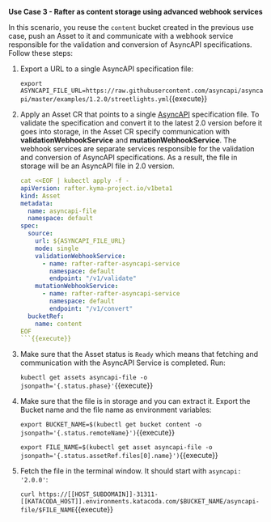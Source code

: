**Use Case 3 - Rafter as content storage using advanced webhook services**

In this scenario, you reuse the `content` bucket created in the previous use case, push an Asset to it and communicate with a webhook service responsible for the validation and conversion of AsyncAPI specifications. Follow these steps:

1. Export a URL to a single AsyncAPI specification file:

   `export ASYNCAPI_FILE_URL=https://raw.githubusercontent.com/asyncapi/asyncapi/master/examples/1.2.0/streetlights.yml`{{execute}}

2. Apply an Asset CR that points to a single [AsyncAPI](https://asyncapi.org/) specification file. To validate the specification and convert it to the latest 2.0 version before it goes into storage, in the Asset CR specify communication with **validationWebhookService** and **mutationWebhookService**. The webhook services are separate services responsible for the validation and conversion of AsyncAPI specifications. As a result, the file in storage will be an AsyncAPI file in 2.0 version.

   ```yaml
   cat <<EOF | kubectl apply -f -
   apiVersion: rafter.kyma-project.io/v1beta1
   kind: Asset
   metadata:
     name: asyncapi-file
     namespace: default
   spec:
     source:
       url: ${ASYNCAPI_FILE_URL}
       mode: single
       validationWebhookService:
         - name: rafter-rafter-asyncapi-service
           namespace: default
           endpoint: "/v1/validate"
       mutationWebhookService:
         - name: rafter-rafter-asyncapi-service
           namespace: default
           endpoint: "/v1/convert"
     bucketRef:
       name: content
   EOF
   ```{{execute}}

3. Make sure that the Asset status is `Ready` which means that fetching and communication with the AsyncAPI Service is completed. Run:

   `kubectl get assets asyncapi-file -o jsonpath='{.status.phase}'`{{execute}}

4. Make sure that the file is in storage and you can extract it. Export the Bucket name and the file name as environment variables:

   `export BUCKET_NAME=$(kubectl get bucket content -o jsonpath='{.status.remoteName}')`{{execute}}

   `export FILE_NAME=$(kubectl get asset asyncapi-file -o jsonpath='{.status.assetRef.files[0].name}')`{{execute}}

5. Fetch the file in the terminal window. It should start with `asyncapi: '2.0.0'`:

   `curl https://[[HOST_SUBDOMAIN]]-31311-[[KATACODA_HOST]].environments.katacoda.com/$BUCKET_NAME/asyncapi-file/$FILE_NAME`{{execute}}

